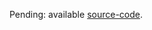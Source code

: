Pending: available [source-code](http://code.google.com/p/specrunner/source/browse/#git%2Ftrunk%2Fspecrunner-webdriver).